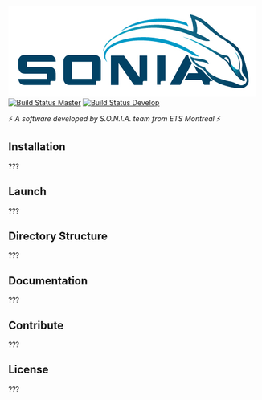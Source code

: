 [![S.O.N.I.A. Logo](docs/assets/logo.jpg)](http://sonia.etsmtl.ca/en/)
[![Build Status Master](https://travis-ci.org/sonia-auv/lib_atlas.svg?branch=master)](https://travis-ci.org/sonia-auv/lib_atlas)
[![Build Status Develop](https://travis-ci.org/sonia-auv/lib_atlas.svg?branch=develop)](https://travis-ci.org/sonia-auv/lib_atlas)

:zap: *A software developed by S.O.N.I.A. team from ETS Montreal* :zap:

## Installation

???

## Launch

???

## Directory Structure

???

## Documentation

???

## Contribute

???

## License

???
